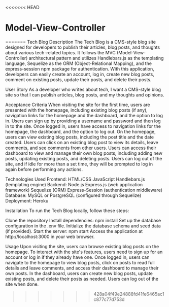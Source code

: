 <<<<<<< HEAD
# Model-View-Controller
=======
Tech Blog
Description
The Tech Blog is a CMS-style blog site designed for developers to publish their articles, blog posts, and thoughts about various tech-related topics. It follows the MVC (Model-View-Controller) architectural pattern and utilizes Handlebars.js as the templating language, Sequelize as the ORM (Object-Relational Mapping), and the express-session npm package for authentication. With this application, developers can easily create an account, log in, create new blog posts, comment on existing posts, update their posts, and delete their posts.

User Story
As a developer who writes about tech, I want a CMS-style blog site so that I can publish articles, blog posts, and my thoughts and opinions.

Acceptance Criteria
When visiting the site for the first time, users are presented with the homepage, including existing blog posts (if any), navigation links for the homepage and the dashboard, and the option to log in.
Users can sign up by providing a username and password and then log in to the site.
Once logged in, users have access to navigation links for the homepage, the dashboard, and the option to log out.
On the homepage, users can view existing blog posts, including the post title and the date created.
Users can click on an existing blog post to view its details, leave comments, and see comments from other users.
Users can access their dashboard to view and manage their own blog posts, including adding new posts, updating existing posts, and deleting posts.
Users can log out of the site, and if idle for more than a set time, they will be prompted to log in again before performing any actions.


Technologies Used
Frontend:
HTML/CSS
JavaScript
Handlebars.js (templating engine)
Backend:
Node.js
Express.js (web application framework)
Sequelize (ORM)
Express-Session (authentication middleware)
Database:
MySQL or PostgreSQL (configured through Sequelize)
Deployment:
Heroku


Installation
To run the Tech Blog locally, follow these steps:

Clone the repository
Install dependencies: npm install
Set up the database configuration in the .env file.
Initialize the database schema and seed data (if provided).
Start the server: npm start
Access the application at http://localhost:3000 in your web browser.

Usage
Upon visiting the site, users can browse existing blog posts on the homepage.
To interact with the site's features, users need to sign up for an account or log in if they already have one.
Once logged in, users can navigate to the homepage to view blog posts, click on posts to read full details and leave comments, and access their dashboard to manage their own posts.
In the dashboard, users can create new blog posts, update existing posts, and delete their posts as needed.
Users can log out of the site when done.
>>>>>>> 428a04f49e24888fd41fe6465ac1c877c77d753d
